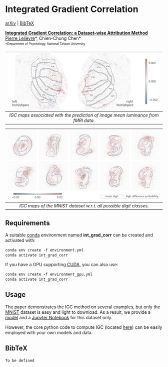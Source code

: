 # Integrated Gradient Correlation
[arXiv](https://plelievre.com) | [BibTeX](#bibtex)

[**Integrated Gradient Correlation: a Dataset-wise Attribution Method**](https://plelievre.com)<br/>
[Pierre Lelièvre](https://plelievre.com)\*, Chien-Chung Chen\*<br>
<sub><sup>\*Department of Psychology, National Taiwan University<sub><sup>

| <img src=assets/igc_fmri.jpg /> |
|:--:|
| *IGC maps associated with the prediction of image mean luminance from fMRI data.* |

| <img src=assets/igc_mnist.png /> |
|:--:|
| *IGC maps of the MNIST dataset w.r.t. all possible digit classes.* |

## Requirements
A suitable [conda](https://conda.io/) environment named **int_grad_corr** can be
created and activated with:

```
conda env create -f environment.yml
conda activate int_grad_corr
```

If you have a GPU supporting [CUDA](https://developer.nvidia.com/cuda-downloads),
you can also use:

```
conda env create -f environment_gpu.yml
conda activate int_grad_corr
```

## Usage
The paper demonstrates the IGC method on several examples, but only the
[MNIST](http://yann.lecun.com/exdb/mnist/) dataset is easy and light to
download. As a result, we provide a [model](mnist/model_mnist_1v0.py) and a
[Jupyter Notebook](igc_mnist.ipynb) for this dataset only.

However, the core python code to compute IGC (located [here](igc/igc_1v0.py))
can be easily employed with your own models and data.

## BibTeX

```
To be defined
```
